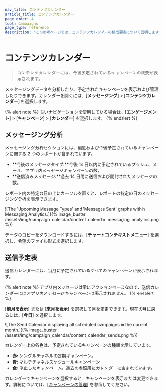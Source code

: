```yaml
---
nav_title: コンテンツカレンダー
article_title: コンテンツカレンダー
page_order: 4
tool: Campaigns
page_type: reference
description: "この参考ページでは、コンテンツカレンダーの構成要素について説明します。"
---
```


# コンテンツカレンダー

> コンテンツカレンダーには、今後予定されているキャンペーンの概要が表示されます。

メッセージングデータを分析したり、予定されたキャンペーンを表示および管理したりできます。カレンダーを開くには、[**メッセージング**] > [**コンテンツカレンダー**] を選択します。

{% alert note %}
[古いナビゲーション]({{site.baseurl}}/navigation)を使用している場合は、[**エンゲージメント**] > [**キャンペーン**] > [**カレンダー**] を選択します。
{% endalert %}

## メッセージング分析

メッセージング分析セクションには、最近および今後予定されているキャンペーンに関する 2 つのレポートが含まれています。

- **今後のメッセージタイプ:**今後 14 日以内に予定されているプッシュ、メール、アプリ内メッセージキャンペーンの数。
- **送信済みメッセージ:**過去 14 日間に送信および開封されたメッセージの数。

レポート内の特定の日の上にカーソルを置くと、レポートの特定の日のメッセージング分析を表示できます。

![The 'Upcoming Message Types' and 'Messages Sent' graphs within Messaging Analytics.]({% image_buster /assets/img/campaign_calendar/content_calendar_messaging_analytics.png %})

データのコピーをダウンロードするには、<i class="fa-solid fa-bars" style="color: #2e7487;"></i>[**チャートコンテキストメニュー**] を選択し、希望のファイル形式を選択します。

## 送信予定表

送信カレンダーには、当月に予定されているすべてのキャンペーンが表示されます。

{% alert note %}
アプリ内メッセージは常にアクションベースなので、送信カレンダーにはアプリ内メッセージキャンペーンは表示されません。
{% endalert %}

<i class="fa-solid fa-chevron-left" style="color: #2e7487;"></i>[**前月を表示**] または<i class="fa-solid fa-chevron-right" style="color: #2e7487;"></i> [**来月を表示**] を選択して月を変更できます。現在の月に戻るには、[**今日**] を選択します。

![The Send Calendar displaying all scheduled campaigns in the current month.]({% image_buster /assets/img/campaign_calendar/content_calendar_sends.png %})

カレンダー上の各色は、予定されているキャンペーンの種類を示しています。

- **赤:** シングルチャネルの定期キャンペーン。
- **青:** マルチチャネルスケジュールキャンペーン
- **金:** 停止したキャンペーン。過去の参照用にカレンダーに含まれています。

カレンダーでキャンペーンを選択すると、キャンペーンを表示または変更できます。詳細については、[[キャンペーンの管理]({{site.baseurl}}/user_guide/engagement_tools/campaigns/managing_campaigns)] を参照してください。
